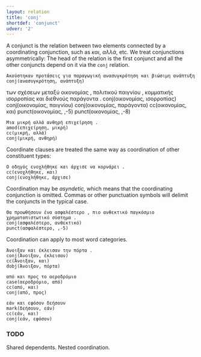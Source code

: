 ```yaml
---
layout: relation
title: 'conj'
shortdef: 'conjunct'
udver: '2'
---
```


A conjunct is the relation between two elements connected by a
coordinating conjunction, such as _και_, _αλλά_, etc.  We treat
conjunctions asymmetrically: The head of the relation is the first
conjunct and all the other conjuncts depend on it via the `conj` relation.

~~~ sdparse
Ακούστηκαν προτάσεις για παραγωγική ανασυγκρότηση και βιώσιμη ανάπτυξη
conj(ανασυγκρότηση, ανάπτυξη)
~~~

<div id="punct1" class="sd-parse">
των σχέσεων μεταξύ οικονομίας , πολιτικού παιγνίου , κομματικής ισορροπίας και διεθνούς παράγοντα .
conj(οικονομίας, ισορροπίας)
conj(οικονομίας, παιγνίου)
conj(οικονομίας, παράγοντα)
cc(οικονομίας, και)
punct(οικονομίας, ,-5)
punct(οικονομίας, ,-8)
</div>

~~~ sdparse
Μια μικρή αλλά ανθηρή επιχείρηση .
amod(επιχείρηση, μικρή)
cc(μικρή, αλλά)
conj(μικρή, ανθηρή)
~~~

Coordinate clauses are treated the same way as coordination of other constituent types:

~~~ sdparse
Ο οδηγός ενοχλήθηκε και άρχισε να κορνάρει .
cc(ενοχλήθηκε, και)
conj(ενοχλήθηκε, άρχισε)
~~~

Coordination may be _asyndetic,_ which means that the coordinating conjunction is omitted.
Commas or other punctuation symbols will delimit the conjuncts in the typical case.

~~~ sdparse
Θα προωθήσουν ένα ασφαλέστερο , πιο ανθεκτικό παγκόσμιο χρηματοπιστωτικό σύστημα .
conj(ασφαλέστερο, ανθεκτικό)
punct(ασφαλέστερο, ,-5)
~~~

Coordination can apply to most word categories.

~~~ sdparse
Άνοιξαν και έκλεισαν την πόρτα .
conj(Άνοιξαν, έκλεισαν)
cc(Άνοιξαν, και)
dobj(Άνοιξαν, πόρτα)
~~~

~~~ sdparse
από και προς το αεροδρόμιο
case(αεροδρόμιο, από)
cc(από, και)
conj(από, προς)
~~~

~~~ sdparse
εάν και εφόσον δεήσουν
mark(δεήσουν, εάν)
cc(εάν, και)
conj(εάν, εφόσον)
~~~



### TODO
Shared dependents.
Nested coordination.
<!-- Interlanguage links updated Út 9. května 2023, 20:04:07 CEST -->
